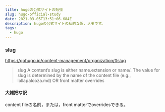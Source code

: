 ```yaml
---
title: hugoの公式サイトの勉強
slug: hugo-official-study
date: 2021-03-05T13:51:06.684Z
description: hugoの公式サイトの私的な訳，メモです。
tags:
  - hugo
---
```

### slug
<https://gohugo.io/content-management/organization/#slug>
>slug
A content’s slug is either name.extension or name/. The value for slug is determined by
the name of the content file (e.g., lollapalooza.md) OR
front matter overrides

#### 大雑把な訳


content fileの名前，または，front matterでoverridesできる。

